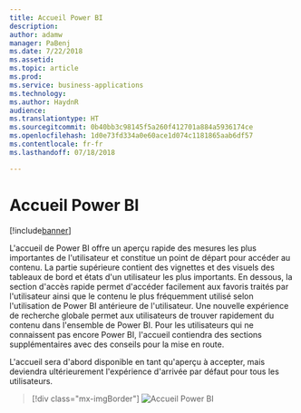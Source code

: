 ```yaml
---
title: Accueil Power BI
description: 
author: adamw
manager: PaBenj
ms.date: 7/22/2018
ms.assetid: 
ms.topic: article
ms.prod: 
ms.service: business-applications
ms.technology: 
ms.author: HaydnR
audience: 
ms.translationtype: HT
ms.sourcegitcommit: 0b40bb3c98145f5a260f412701a884a5936174ce
ms.openlocfilehash: 1d0e73fd334a0e60ace1d074c1181865aab6df57
ms.contentlocale: fr-fr
ms.lasthandoff: 07/18/2018

---
```

# <a name="power-bi-home"></a>Accueil Power BI

[!include[banner](../../../includes/banner.md)]

L'accueil de Power BI offre un aperçu rapide des mesures les plus importantes de l'utilisateur et constitue un point de départ pour accéder au contenu. La partie supérieure contient des vignettes et des visuels des tableaux de bord et états d'un utilisateur les plus importants. En dessous, la section d'accès rapide permet d'accéder facilement aux favoris traités par l'utilisateur ainsi que le contenu le plus fréquemment utilisé selon l'utilisation de Power BI antérieure de l'utilisateur. Une nouvelle expérience de recherche globale permet aux utilisateurs de trouver rapidement du contenu dans l'ensemble de Power BI. Pour les utilisateurs qui ne connaissent pas encore Power BI, l'accueil contiendra des sections supplémentaires avec des conseils pour la mise en route.

L'accueil sera d'abord disponible en tant qu'aperçu à accepter, mais deviendra ultérieurement l'expérience d'arrivée par défaut pour tous les utilisateurs.

> [!div class="mx-imgBorder"]
> ![](media/power-bi-home.png "Accueil Power BI")

